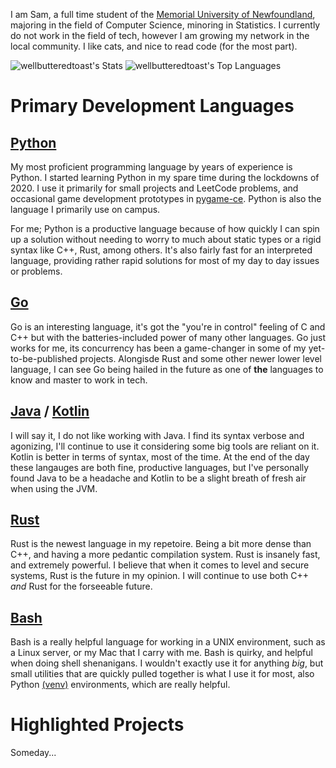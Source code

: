 I am Sam, a full time student of the [Memorial University of Newfoundland](https://mun.ca), majoring in the field of Computer Science, minoring in Statistics. I currently do not work in the field of tech, however I am growing my network in the local community. I like cats, and nice to read code (for the most part).


![wellbutteredtoast's Stats](https://github-readme-stats.vercel.app/api?username=wellbutteredtoast&theme=react&show_icons=true&hide_border=true&count_private=true)
![wellbutteredtoast's Top Languages](https://github-readme-stats.vercel.app/api/top-langs/?username=wellbutteredtoast&theme=react&show_icons=true&hide_border=true&layout=compact)

# Primary Development Languages

## [Python](https://www.python.org/)

My most proficient programming language by years of experience is Python. I started learning Python in my spare time during the lockdowns of 2020. I use it primarily for small projects and LeetCode problems, and occasional game development prototypes in [pygame-ce](https://pyga.me). Python is also the language I primarily use on campus. 

For me; Python is a productive language because of how quickly I can spin up a solution without needing to worry to much about static types or a rigid syntax like C++, Rust, among others. It's also fairly fast for an interpreted language, providing rather rapid solutions for most of my day to day issues or problems.

## [Go](https://go.dev)

Go is an interesting language, it's got the "you're in control" feeling of C and C++ but with the batteries-included power of many other languages. Go just works for me, its concurrency has been a game-changer in some of my yet-to-be-published projects. Alongisde Rust and some other newer lower level language, I can see Go being hailed in the future as one of **the** languages to know and master to work in tech.

## [Java](https://www.java.com/en/) / [Kotlin](https://kotlinlang.org/)

I will say it, I do not like working with Java. I find its syntax verbose and agonizing, I'll continue to use it considering some big tools are reliant on it. Kotlin is better in terms of syntax, most of the time. At the end of the day these langauges are both fine, productive languages, but I've personally found Java to be a headache and Kotlin to be a slight breath of fresh air when using the JVM.

<!-- ## C++

C++ is a powerful language, and it was quite the step up from Python when I started learning C++. I'm learning C++ because of its use in all parts of software development, from applications to game engines to low level systems like the Windows Kernel and many embedded devices and IoT systems around the world. I also tinker with graphics and game development in C++, but as of the time of writing of this I don't have anything that is worth sharing (yet). -->

## [Rust](https://www.rust-lang.org/)

Rust is the newest language in my repetoire. Being a bit more dense than C++, and having a more pedantic compilation system. Rust is insanely fast, and extremely powerful. I believe that when it comes to level and secure systems, Rust is the future in my opinion. I will continue to use both C++ *and* Rust for the forseeable future.

## [Bash](https://www.gnu.org/software/bash/manual/bash.html)

Bash is a really helpful language for working in a UNIX environment, such as a Linux server, or my Mac that I carry with me. Bash is quirky, and helpful when doing shell shenanigans. I wouldn't exactly use it for anything *big*, but small utilities that are quickly pulled together is what I use it for most, also Python [(venv)](https://docs.python.org/3/library/venv.html) environments, which are really helpful.

# Highlighted Projects

Someday...

